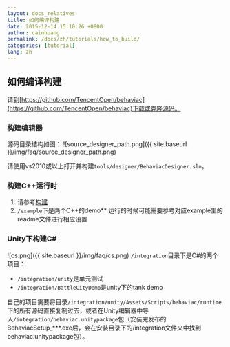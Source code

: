 ```yaml
---
layout: docs_relatives
title: 如何编译构建
date: 2015-12-14 15:10:26 +0800
author: cainhuang
permalink: /docs/zh/tutorials/how_to_build/
categories: [tutorial]
lang: zh
---
```


## 如何编译构建

请到[https://github.com/TencentOpen/behaviac](https://github.com/TencentOpen/behaviac)下载或克隆源码。

### 构建编辑器

源码目录结构如图：
![source_designer_path.png]({{ site.baseurl }}/img/faq/source_designer_path.png)

请使用vs2010或以上打开并构建`tools/designer/BehaviacDesigner.sln`。

### 构建C++运行时

 1. 请参考[构建](http://www.behaviac.com/docs/zh/articles/build/)
 1. `/example`下是两个C++的demo**
     运行的时候可能需要参考对应example里的readme文件进行相应设置

### Unity下构建C#

![cs.png]({{ site.baseurl }}/img/faq/cs.png)
`/integration`目录下是C#的两个项目：

 - `/integration/unity`是单元测试
 - `/integration/BattleCityDemo`是unity下的tank demo

 自己的项目需要将目录`/integration/unity/Assets/Scripts/behaviac/runtime`下的所有源码直接复制过去，或者在Unity编辑器中导入`/integration/behaviac.unitypackage`包（安装完发布的BehaviacSetup_***.exe后，会在安装目录下的/integration文件夹中找到behaviac.unitypackage包）。

